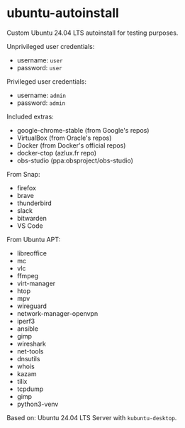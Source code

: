 # ubuntu-autoinstall

Custom Ubuntu 24.04 LTS autoinstall for testing purposes.

Unprivileged user credentials:
- username: `user`
- password: `user`

Privileged user credentials:
- username: `admin`
- password: `admin`

Included extras:
- google-chrome-stable (from Google's repos)
- VirtualBox (from Oracle's repos)
- Docker (from Docker's official repos)
- docker-ctop (azlux.fr repo)
- obs-studio (ppa:obsproject/obs-studio)

From Snap:
- firefox
- brave
- thunderbird
- slack
- bitwarden
- VS Code

From Ubuntu APT:
- libreoffice
- mc
- vlc
- ffmpeg
- virt-manager
- htop
- mpv
- wireguard
- network-manager-openvpn
- iperf3
- ansible
- gimp
- wireshark
- net-tools
- dnsutils
- whois
- kazam
- tilix
- tcpdump
- gimp
- python3-venv

Based on: Ubuntu 24.04 LTS Server with `kubuntu-desktop`.